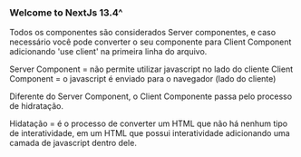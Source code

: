 ### Welcome to NextJs 13.4^

Todos os componentes são considerados Server componentes, e caso necessário você pode converter o seu componente para Client Component adicionando 'use client' na primeira linha do arquivo. 

Server Component = não permite utilizar javascript no lado do cliente
Client Component = o javascript é enviado para o navegador (lado do cliente)

Diferente do Server Component, o Client Componente passa pelo processo de hidratação.

Hidatação = é o processo de converter um HTML que não há nenhum tipo de interatividade, em um HTML que possui interatividade adicionando uma camada de javascript dentro dele.